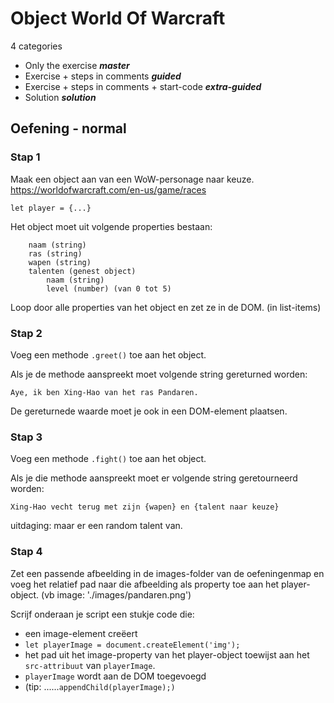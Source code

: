 # Object World Of Warcraft

4 categories

- Only the exercise ***master***
- Exercise + steps in comments ***guided***
- Exercise + steps in comments + start-code ***extra-guided***
- Solution ***solution***


Oefening - normal
-------

### Stap 1

Maak een object aan van een WoW-personage naar keuze.
https://worldofwarcraft.com/en-us/game/races

```
let player = {...}
```

Het object moet uit volgende properties bestaan:

```
    naam (string)
    ras (string)
    wapen (string)
    talenten (genest object)
        naam (string)
        level (number) (van 0 tot 5)
```

Loop door alle properties van het object en zet ze in de DOM.
(in list-items)

### Stap 2

Voeg een methode `.greet()` toe aan het object.

Als je de methode aanspreekt moet volgende string gereturned worden:

`Aye, ik ben Xing-Hao van het ras Pandaren.`

De gereturnede waarde moet je ook in een DOM-element plaatsen.

### Stap 3

Voeg een methode `.fight()` toe aan het object.

Als je die methode aanspreekt moet er volgende string geretourneerd worden:

`Xing-Hao vecht terug met zijn {wapen} en {talent naar keuze}`

uitdaging: maar er een random talent van.

###  Stap 4

Zet een passende afbeelding in de images-folder van de oefeningenmap en voeg het relatief pad naar die afbeelding als property toe aan het player-object.
(vb image: './images/pandaren.png')

Scrijf onderaan je script een stukje code die:

- een image-element creëert
- `let playerImage = document.createElement('img');`
- het pad uit het image-property van het player-object toewijst aan het `src-attribuut` van `playerImage`.
- `playerImage` wordt aan de DOM toegevoegd
- (tip: ......`appendChild(playerImage);)`

